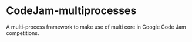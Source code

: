 CodeJam-multiprocesses
======================

A multi-process framework to make use of multi core in Google Code Jam competitions.
